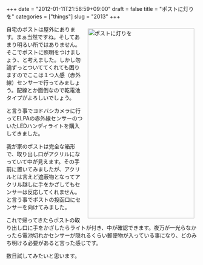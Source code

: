 +++
date = "2012-01-11T21:58:59+09:00"
draft = false
title = "ポストに灯りを"
categories = ["things"]
slug = "2013"
+++

<a href="http://www.flickr.com/photos/keruru/6678469721/" title="ポストに灯りを by けるる, on Flickr"><img src="http://farm8.staticflickr.com/7153/6678469721_bbd8b8ef62.jpg" width="281" height="500" alt="ポストに灯りを" align="right" hspace="8" vspace="8"/></a>

自宅のポストは屋外にあります。まぁ当然ですね。そしてあまり明るい所ではありません。そこでポストに照明をつけましょう、と考えました。しかし勿論ずっとついててくれても困りますのでここは１つ人感（赤外線）センサーで行ってみましょう。配線とか面倒なので乾電池タイプがよろしいでしょう。

と言う事でヨドバシカメラに行ってELPAの赤外線センサーのついたLEDハンディライトを購入してきました。

我が家のポストは完全な箱形で、取り出し口がアクリルになっていて中が見えます。その手前に置いてみましたが、アクリルとは言えど遮蔽物となってアクリル越しに手をかざしてもセンサーは反応してくれません。と言う事でポストの投函口にセンサーを向けてみました。

これで帰ってきたらポストの取り出し口に手をかざしたらライトが付き、中が確認できます。夜万が一光らなかったら電池切れかセンサーが隠れるくらい郵便物が入っている事になり、どのみち明ける必要があると言った感じです。

数日試してみたいと思います。
